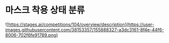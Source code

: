 # 마스크 착용 상태 분류
![https://stages.ai/competitions/104/overview/description](https://user-images.githubusercontent.com/38153357/155888327-a3dc3161-8f4e-44f6-8006-702f6fe91789.png)

